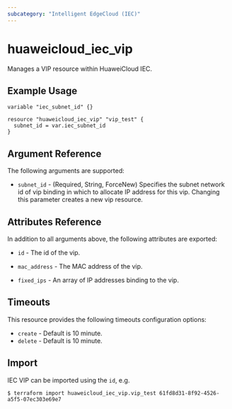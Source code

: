 ```yaml
---
subcategory: "Intelligent EdgeCloud (IEC)"
---
```


# huaweicloud\_iec\_vip

Manages a VIP resource within HuaweiCloud IEC.

## Example Usage

```hcl
variable "iec_subnet_id" {}

resource "huaweicloud_iec_vip" "vip_test" {
  subnet_id = var.iec_subnet_id
}
```

## Argument Reference

The following arguments are supported:

* `subnet_id` - (Required, String, ForceNew) Specifies the subnet network id 
    of vip binding in which to allocate IP address for this vip.
    Changing this parameter creates a new vip resource.

## Attributes Reference

In addition to all arguments above, the following attributes are exported:

* `id` - The id of the vip.

* `mac_address` - The MAC address of the vip.

* `fixed_ips` - An array of IP addresses binding to the vip.

## Timeouts

This resource provides the following timeouts configuration options:
- `create` - Default is 10 minute.
- `delete` - Default is 10 minute.

## Import

IEC VIP can be imported using the `id`, e.g.

```
$ terraform import huaweicloud_iec_vip.vip_test 61fd8d31-8f92-4526-a5f5-07ec303e69e7
```

